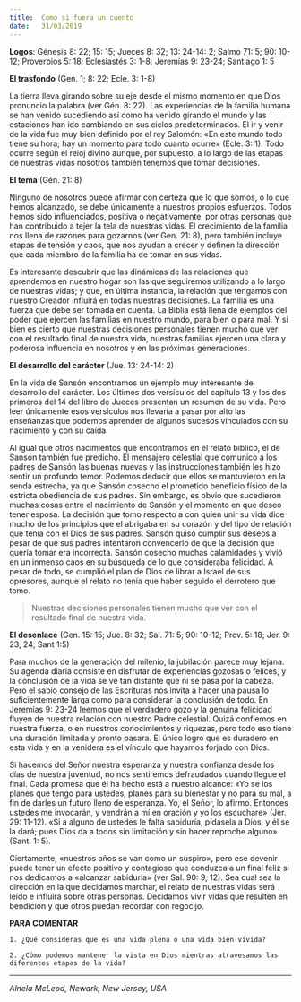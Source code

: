 ```yaml
---
title:  Como si fuera un cuento 
date:   31/03/2019
---
```


**Logos**: Génesis 8: 22; 15: 15; Jueces 8: 32; 13: 24-14: 2; Salmo 71: 5; 90: 10-12; Proverbios 5: 18; Eclesiastés 3: 1-8; Jeremías 9: 23-24; Santiago 1: 5 

**El trasfondo** (Gen. 1; 8: 22; Ecle. 3: 1-8) 

La tierra lleva girando sobre su eje desde el mismo momento en que Dios pronuncio la palabra (ver Gén. 8: 22). Las experiencias de la familia humana se han venido sucediendo así como ha venido girando el mundo y las estaciones han ido cambiando en sus ciclos predeterminados. El ir y venir de la vida fue muy bien definido por el rey Salomón: «En este mundo todo tiene su hora; hay un momento para todo cuanto ocurre» (Ecle. 3: 1). Todo ocurre según el reloj divino aunque, por supuesto, a lo largo de las etapas de nuestras vidas nosotros también tenemos que tomar decisiones. 

**El tema** (Gén. 21: 8) 

Ninguno de nosotros puede afirmar con certeza que lo que somos, o lo que hemos alcanzado, se debe únicamente a nuestros propios esfuerzos. Todos hemos sido influenciados, positiva o negativamente, por otras personas que han contribuido a tejer la tela de nuestras vidas. El crecimiento de la familia nos llena de razones para gozarnos (ver Gen. 21: 8), pero también incluye etapas de tensión y caos, que nos ayudan a crecer y definen la dirección que cada miembro de la familia ha de tomar en sus vidas. 

Es interesante descubrir que las dinámicas de las relaciones que aprendemos en nuestro hogar son las que seguiremos utilizando a lo largo de nuestras vidas; y que, en última instancia, la relación que tengamos con nuestro Creador influirá en todas nuestras decisiones. La familia es una fuerza que debe ser tomada en cuenta. La Biblia está llena de ejemplos del poder que ejercen las familias en nuestro mundo, para bien o para mal. Y si bien es cierto que nuestras decisiones personales tienen mucho que ver con el resultado final de nuestra vida, nuestras familias ejercen una clara y poderosa influencia en nosotros y en las próximas generaciones. 

**El desarrollo del carácter** (Jue. 13: 24-14: 2) 

En la vida de Sansón encontramos un ejemplo muy interesante de desarrollo del carácter. Los últimos dos versículos del capítulo 13 y los dos primeros del 14 del libro de Jueces presentan un resumen de su vida. Pero leer únicamente esos versículos nos llevaría a pasar por alto las enseñanzas que podemos aprender de algunos sucesos vinculados con su nacimiento y con su caída. 

Al igual que otros nacimientos que encontramos en el relato bíblico, el de Sansón también fue predicho. El mensajero celestial que comunico a los padres de Sansón las buenas nuevas y las instrucciones también les hizo sentir un profundo temor. Podemos deducir que ellos se mantuvieron en la senda estrecha, ya que Sansón cosecho el prometido beneficio físico de la estricta obediencia de sus padres. Sin embargo, es obvio que sucedieron muchas cosas entre el nacimiento de Sansón y el momento en que deseo tener esposa. La decisión que tomo respecto a con quien unir su vida dice mucho de los principios que el abrigaba en su corazón y del tipo de relación que tenía con el Dios de sus padres. Sansón quiso cumplir sus deseos a pesar de que sus padres intentaron convencerlo de que la decisión que quería tomar era incorrecta. Sansón cosecho muchas calamidades y vivió en un inmenso caos en su búsqueda de lo que consideraba felicidad. A pesar de todo, se cumplió el plan de Dios de librar a Israel de sus opresores, aunque el relato no tenía que haber seguido el derrotero que tomo. 

> Nuestras decisiones personales tienen mucho que ver con el resultado final de nuestra vida. 

**El desenlace** (Gen. 15: 15; Jue. 8: 32; Sal. 71: 5; 90: 10-12; Prov. 5: 18; Jer. 9: 23, 24; Sant 1:5) 

Para muchos de la generación del milenio, la jubilación parece muy lejana. Su agenda diaria consiste en disfrutar de experiencias gozosas o felices, y la conclusión de la vida se ve tan distante que ni se pasa por la cabeza. Pero el sabio consejo de las Escrituras nos invita a hacer una pausa lo suficientemente larga como para considerar la conclusión de todo. En Jeremías 9: 23-24 leemos que el verdadero gozo y la genuina felicidad fluyen de nuestra relación con nuestro Padre celestial. Quizá confiemos en nuestra fuerza, o en nuestros conocimientos y riquezas, pero todo eso tiene una duración limitada y pronto pasara. El único logro que es duradero en esta vida y en la venidera es el vínculo que hayamos forjado con Dios. 

Si hacemos del Señor nuestra esperanza y nuestra confianza desde los días de nuestra juventud, no nos sentiremos defraudados cuando llegue el final. Cada promesa que él ha hecho está a nuestro alcance: «Yo se los planes que tengo para ustedes, planes para su bienestar y no para su mal, a fin de darles un futuro lleno de esperanza. Yo, el Señor, lo afirmo. Entonces ustedes me invocarán, y vendrán a mí en oración y yo los escuchare» (Jer. 29: 11-12). «Si a alguno de ustedes le falta sabiduría, pídasela a Dios, y él se la dará; pues Dios da a todos sin limitación y sin hacer reproche alguno» (Sant. 1: 5). 

Ciertamente, «nuestros años se van como un suspiro», pero ese devenir puede tener un efecto positivo y contagioso que conduzca a un final feliz si nos dedicamos a «alcanzar sabiduría» (ver Sal. 90: 9, 12). Sea cual sea la dirección en la que decidamos marchar, el relato de nuestras vidas será leído e influirá sobre otras personas. Decidamos vivir vidas que resulten en bendición y que otros puedan recordar con regocijo. 

**PARA COMENTAR**

`1. ¿Qué consideras que es una vida plena o una vida bien vivida?`

`2. ¿Cómo podemos mantener la vista en Dios mientras atravesamos las diferentes etapas de la vida?`

---

_Alnela McLeod, Newark, New Jersey, USA_